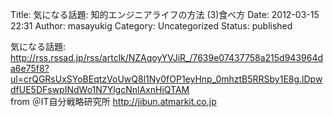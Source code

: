 Title: 気になる話題: 知的エンジニアライフの方法 (3)食べ方
Date: 2012-03-15 22:31
Author: masayukig
Category: Uncategorized
Status: published

気になる話題:
<http://rss.rssad.jp/rss/artclk/NZAqoyYVJiR_/7639e07437758a215d943964da6e75f8?ul=crQGRsUxSYoBEqtzVoUwQ8l1Ny0fOP1eyHnp_0mhztB5RRSby1E8g.lDpwdfUE5DFswpINdWo1N7YlgcNnlAxnHiQTAM>  
from ＠IT自分戦略研究所 <http://jibun.atmarkit.co.jp>
